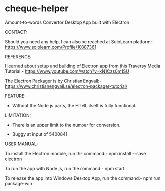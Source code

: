# cheque-helper
Amount-to-words Convertor Desktop App built with Electron

CONTACT:

Should you need any help, I can also be reached at SoloLearn platform:-
https://www.sololearn.com/Profile/10887361



REFERENCE:

I learned about setup and building of Electron app from this Traversy Media Tutorial:-
https://www.youtube.com/watch?v=kN1Czs0m1SU

The Electron Packager is by Christian Engvall:-
https://www.christianengvall.se/electron-packager-tutorial/


FEATURE:

- Without the Node.js parts, the HTML itself is fully functional.
 

LIMITATION:

 - There is an upper limit to the number for conversion.
 
 - Buggy at input of 5400841


USER MANUAL:

To install the Electron module, run the command:-
  npm install --save electron

To run the app with Node.js, run the command:-
  npm start

To release the app into Windows Desktop App, run the command:-
  npm run package-win
